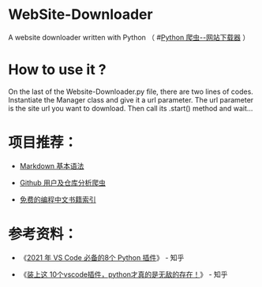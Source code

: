 # WebSite-Downloader 
A website downloader written with Python 
（ #[Python 爬虫--网站下载器](https://blog.csdn.net/LiebeULQQ/article/details/82749556) ）
# How to use it ?
On the last of the Website-Downloader.py file, there are two lines of codes. Instantiate the Manager class and give it a url parameter. The url parameter is the site url you want to download. Then call its .start() method and wait...

# 项目推荐：

- [Markdown 基本语法](https://github.com/taoste/Markdown)

- [Github 用户及仓库分析爬虫](https://github.com/taoste/Github/)

- [免费的编程中文书籍索引](https://github.com/taoste/free-programming-books-zh_CN)


# 参考资料：

- 《[2021 年 VS Code 必备的8个 Python 插件](https://zhuanlan.zhihu.com/p/395594939)》 - 知乎

- 《[装上这 10个vscode插件，python才真的是无敌的存在！](https://zhuanlan.zhihu.com/p/361654489)》 - 知乎



